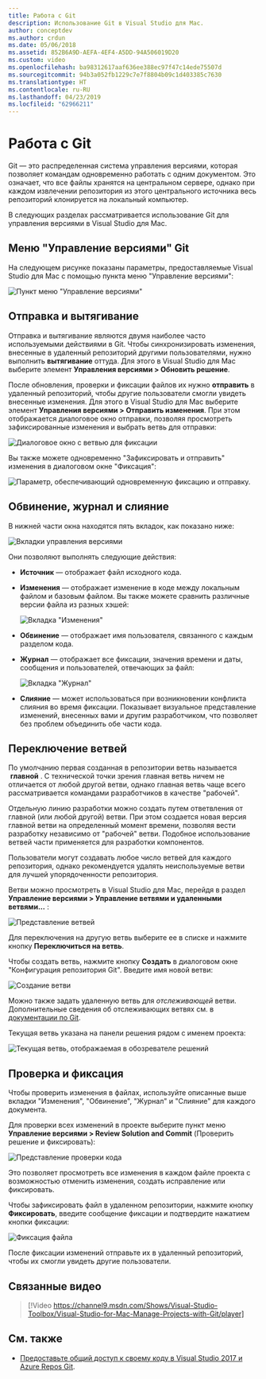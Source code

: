 ```yaml
---
title: Работа с Git
description: Использование Git в Visual Studio для Mac.
author: conceptdev
ms.author: crdun
ms.date: 05/06/2018
ms.assetid: 852B6A9D-AEFA-4EF4-A5DD-94A506019D20
ms.custom: video
ms.openlocfilehash: ba98312617aaf636ee388ec97f47c14ede75507d
ms.sourcegitcommit: 94b3a052fb1229c7e7f8804b09c1d403385c7630
ms.translationtype: HT
ms.contentlocale: ru-RU
ms.lasthandoff: 04/23/2019
ms.locfileid: "62966211"
---
```

# <a name="working-with-git"></a>Работа с Git

Git — это распределенная система управления версиями, которая позволяет командам одновременно работать с одним документом. Это означает, что все файлы хранятся на центральном сервере, однако при каждом извлечении репозитория из этого центрального источника весь репозиторий клонируется на локальный компьютер.

В следующих разделах рассматривается использование Git для управления версиями в Visual Studio для Mac.

## <a name="git-version-control-menu"></a>Меню "Управление версиями" Git

На следующем рисунке показаны параметры, предоставляемые Visual Studio для Mac с помощью пункта меню "Управление версиями":

![Пункт меню "Управление версиями"](media/version-control-gitVersionControlMenu.png)

## <a name="push-and-pull"></a>Отправка и вытягивание

Отправка и вытягивание являются двумя наиболее часто используемыми действиями в Git. Чтобы синхронизировать изменения, внесенные в удаленный репозиторий другими пользователями, нужно выполнить **вытягивание** оттуда. Для этого в Visual Studio для Mac выберите элемент **Управления версиями > Обновить решение**.

После обновления, проверки и фиксации файлов их нужно **отправить** в удаленный репозиторий, чтобы другие пользователи смогли увидеть внесенные изменения. Для этого в Visual Studio для Mac выберите элемент **Управления версиями > Отправить изменения**. При этом отображается диалоговое окно отправки, позволяя просмотреть зафиксированные изменения и выбрать ветвь для отправки:

![Диалоговое окно с ветвью для фиксации](media/version-control-gitPush.png)

Вы также можете одновременно "Зафиксировать и отправить" изменения в диалоговом окне "Фиксация":

![Параметр, обеспечивающий одновременную фиксацию и отправку.](media/version-control-commitPush.png)

## <a name="blame-log-and-merge"></a>Обвинение, журнал и слияние

В нижней части окна находятся пять вкладок, как показано ниже:

![Вкладки управления версиями](media/version-control-gitTabs.png)

Они позволяют выполнять следующие действия:

* **Источник** — отображает файл исходного кода.
* **Изменения** — отображает изменение в коде между локальным файлом и базовым файлом. Вы также можете сравнить различные версии файла из разных хэшей:

    ![Вкладка "Изменения"](media/version-control-gitChange.png)

* **Обвинение** — отображает имя пользователя, связанного с каждым разделом кода.
* **Журнал** — отображает все фиксации, значения времени и даты, сообщения и пользователей, отвечающих за файл:

    ![Вкладка "Журнал"](media/version-control-gitLog.png)

* **Слияние** — может использоваться при возникновении конфликта слияния во время фиксации. Показывает визуальное представление изменений, внесенных вами и другим разработчиком, что позволяет без проблем объединить обе части кода.

## <a name="switching-branches"></a>Переключение ветвей

По умолчанию первая созданная в репозитории ветвь называется  **главной** . С технической точки зрения главная ветвь ничем не отличается от любой другой ветви, однако главная ветвь чаще всего рассматривается командами разработчиков в качестве "рабочей".

Отдельную линию разработки можно создать путем ответвления от главной (или любой другой) ветви. При этом создается новая версия главной ветви на определенный момент времени, позволяя вести разработку независимо от "рабочей" ветви. Подобное использование ветвей части применяется для разработки компонентов.

Пользователи могут создавать любое число ветвей для каждого репозитория, однако рекомендуется удалять неиспользуемые ветви для лучшей упорядоченности репозитория.

Ветви можно просмотреть в Visual Studio для Mac, перейдя в раздел **Управление версиями > Управление ветвями и удаленными ветвями...** :

![Представление ветвей](media/version-control-gitBranch2.png)

Для переключения на другую ветвь выберите ее в списке и нажмите кнопку **Переключиться на ветвь**.

Чтобы создать ветвь, нажмите кнопку **Создать** в диалоговом окне "Конфигурация репозитория Git". Введите имя новой ветви:

![Создание ветви](media/version-control-gitBranch.png)

Можно также задать удаленную ветвь для _отслеживающей_ ветви. Дополнительные сведения об отслеживающих ветвях см. в [документации по Git](https://git-scm.com/book/en/v2/Git-Branching-Remote-Branches#Tracking-Branches).

Текущая ветвь указана на панели решения рядом с именем проекта:

 ![Текущая ветвь, отображаемая в обозревателе решений](media/version-control-gitBranchName.png)

## <a name="reviewing-and-committing"></a>Проверка и фиксация

Чтобы проверить изменения в файлах, используйте описанные выше вкладки "Изменения", "Обвинение", "Журнал" и "Слияние" для каждого документа.

Для проверки всех изменений в проекте выберите пункт меню **Управление версиями > Review Solution and Commit** (Проверить решение и фиксировать):

![Представление проверки кода](media/version-control-gitReviewCommit.png)

Это позволяет просмотреть все изменения в каждом файле проекта с возможностью отменить изменения, создать исправление или фиксировать.

Чтобы зафиксировать файл в удаленном репозитории, нажмите кнопку **Фиксировать**, введите сообщение фиксации и подтвердите нажатием кнопки фиксации:

![Фиксация файла](media/version-control-gitCommit.png)

После фиксации изменений отправьте их в удаленный репозиторий, чтобы их смогли увидеть другие пользователи.

## <a name="related-video"></a>Связанные видео

> [!Video https://channel9.msdn.com/Shows/Visual-Studio-Toolbox/Visual-Studio-for-Mac-Manage-Projects-with-Git/player]

## <a name="see-also"></a>См. также

* [Предоставьте общий доступ к своему коду в Visual Studio 2017 и Azure Repos Git](/azure/devops/repos/git/share-your-code-in-git-vs-2017).